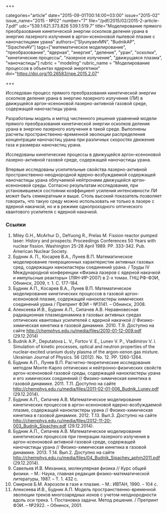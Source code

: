 +++

categories="article"
date="2015-09-01T00:14:00+03:00"
issue="2015-02"
issue_name="2015 - №02"
number="7"
file="/pdf/2015/02/2015-2-article-7.pdf"
udc="539.1:621.373.826 539.1:519.7"
title="Моделирование прямого преобразования кинетической энергии осколков деления урана в энергию лазерного излучения в аргон-ксеноновой пылевой плазме с наночастицами урана"
authors=["SlyunyaevMN", "BudnikAP", "SipachevAV"]
tags=["математическое моделирование", "преобразование", "ядерная", "энергия", "деление", "уран", "осколки", "кинетические процессы", "лазерное излучение", "движущаяся плазма", "наночастицы"]
rubric = "modeling"
rubric_name = "Моделирование процессов в объектах ядерной энергетики"
doi="https://doi.org/10.26583/npe.2015.2.07"

+++

Исследован процесс прямого преобразования кинетической энергии осколков деления урана в энергию лазерного излучения (ЛИ) в движущейся аргон-ксеноновой лазерно-активной газовой среде, содержащей наночастицы урана.

Разработаны модель и метод численного решения уравнений модели прямого преобразования кинетической энергии осколков деления урана в энергию лазерного излучения в такой среде. Выполнены расчеты пространственно-временной эволюции распределения концентрации наночастиц урана при различных скоростях движения газа и размерах наночастиц урана.

Исследованы кинетические процессы в движущейся аргон-ксеноновой лазерно-активной газовой среде, содержащей наночастицы урана.

Впервые исследованы усилительные свойства лазерно-активной пространственно-неоднородной ядерно-возбуждаемой содержащей наночастицы урана облучаемой нейтронами движущейся аргон-ксеноновой среды. Согласно результатам исследования, при установившемся состоянии коэффициент усиления интенсивности ЛИ может быть семикратным и выше. Столь высокий показатель позволяет говорить, что такую среду можно использовать не только в лазере с ядерной накачкой, но и в режиме однопроходного оптического квантового усилителя с ядерной накачкой.

### Ссылки

1. Miley G.H., McArhur D., DeYuong R., Prelas M. Fission reactor pumped laser: History and prospects: Proceedings Conferences 50 Years with nuclear fission. Washington 25-28 April 1989. PP. 333-342. Pub. American Nuclear Society.
2. Будник А. П., Косарев В.А., Лунев В.П. Математическое моделирование генерационных характеристик активных газовых сред, содержащих нанокластеры соединений урана. / Труды IV Международной конференции «Физика лазеров с ядерной накачкой и импульсные реакторы» (ЛЯН-ИР-2007) в 2-х томах. ГНЦ РФ-ФЭИ, Обнинск, 2009, т. 1. С. 177-184.
3. Будник А.П., Косарев В.А., Лунев В.П. Математическое моделирование кинетических процессов в газовой аргон-ксеноновой плазме, содержащей нанокластеры химических соединений урана / Препринт ФЭИ – №3141. – Обнинск, 2008.
4. Алексеева И.В., Будник А.П., Сипачев А.В. Неравновесная радиационная плазмодинамика в газовых активных средах оптических квантовых усилителей с ядерной накачкой // Физико-химическая кинетика в газовой динамике. 2010. Т.9. Доступно на сайте http://chemphys.edu.ru/media/files/2010-01-12-009.pdf (29.12.2014)
5. Budnik A.P., Deputatova L. V., Fortov V. E., Lunev V. P., Vladimirov V. I. Simulation of kinetic processes, optical and neutron properties of the nuclear-excited uranium dusty plasma of the argon-xenon gas mixture. Ukrainian Journal of Physics. 56 (2012). No. 12. PP. 1260-1264.
6. Будник А.П., Лунев В.П. Расчетно-теоретические исследования методом Монте-Карло оптических и нейтронно-физических свойств аргон-ксеноновой газовой среды, содержащей нанокластеры урана и его химических соединений // Физико-химическая кинетика в газовой динамике. 2011. Т.11. Доступно на сайте http://chemphys.edu.ru/media/files/2011-02-01-006_Budnik_Lunev.pdf (29.12.2014).
7. Будник А.П., Сипачев А.В. Математическое моделирование кинетических процессов в аргон-ксеноновой ядерно-возбуждаемой плазме, содержащей нанокластеры урана // Физико-химическая кинетика в газовой динамике. 2012. Т.13. Вып.3. Доступно на сайте http://chemphys.edu.ru/media/files/2012-11-20-003_Budnik_Sipachev.pdf (29.12.2014).
8. Будник А.П., Сипачев А.В. Математическое моделирование кинетических процессов при генерации лазерного излучения в аргон-ксеноновой активной газовой среде, содержащей наночастицы урана // Физико-химическая кинетика в газовой динамике. 2013. Т.14. Вып.2. Доступно на сайте http://chemphys.edu.ru/media/files/04_Budnik_Sipachev_aphm2011.pdf
(29.12.2014).
9. Савельев И.В. Механика, молекулярная физика // Курс общей физики. – М.: Наука, главная редакция физико-математической литературы, 1987. – Т. 1. 432 с.
10. Смирнов Б.М. Аэрозоли в газе и плазме. – М.: ИВТАН, 1990. – 104 с.
11. Алексеева И.В., Будник А.П. Модель пространственно-временной эволюции треков многозарядных ионов с учетом неоднородности вдоль оси трека. 1. Постановка задачи. Метод решения. / Препринт ФЭИ. – №2922. – Обнинск, 2001.